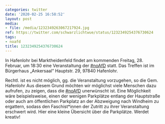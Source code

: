 ```yaml
---
categories: twitter
date: '2020-02-25 16:58:52'
layout: post
media:
- file: /media/1232349263067217924.jpg
ref: https://twitter.com/schwarzlichtwue/status/1232349254376730624
tags:
- noafd
title: 1232349254376730624
---
```

In Hafenlohr bei Marktheidenfeld findet am kommenden Freitag, 28. Februar, um 18:30 eine Veranstaltung der [#noAfD](/t/noafd) statt. Das Treffen ist im Bürgerhaus „Ankersaal“ Hauptstr. 29, 97840 Hafenlohr. 

Rechtl. ist es nicht möglich, gg. die Veranstaltung vorzugehen, so die Gem. Hafenlohr
Aus diesem Grund möchten wir möglichst viele Menschen dazu aufrufen, zu zeigen, dass die [#noAfD](/t/noafd) unerwünscht ist.
Eine Möglichkeit wäre beispielsweise, einen der wenigen Parkplätze entlang der Hauptstraße oder auch am öffentlichen Parkplatz an der Abzweigung nach Windheim zu ergattern, sodass den Faschist\*innen der Zutritt zu ihrer Veranstaltung erschwert wird.
Hier eine kleine Übersicht über die Parkplätze. Werdet kreativ! 